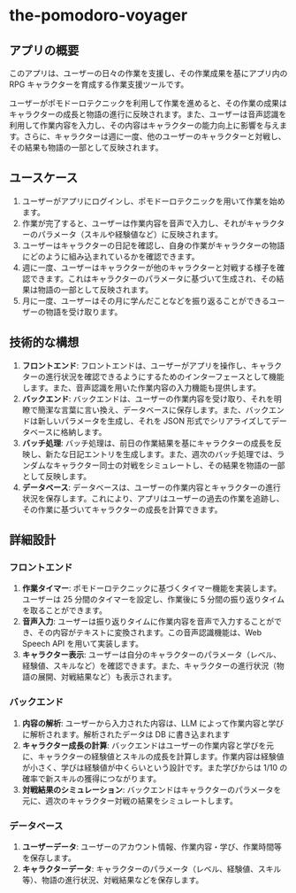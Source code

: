 # the-pomodoro-voyager

## アプリの概要

このアプリは、ユーザーの日々の作業を支援し、その作業成果を基にアプリ内の RPG キャラクターを育成する作業支援ツールです。

ユーザーがポモドーロテクニックを利用して作業を進めると、その作業の成果はキャラクターの成長と物語の進行に反映されます。また、ユーザーは音声認識を利用して作業内容を入力し、その内容はキャラクターの能力向上に影響を与えます。さらに、キャラクターは週に一度、他のユーザーのキャラクターと対戦し、その結果も物語の一部として反映されます。

## ユースケース

1. ユーザーがアプリにログインし、ポモドーロテクニックを用いて作業を始めます。
2. 作業が完了すると、ユーザーは作業内容を音声で入力し、それがキャラクターのパラメータ（スキルや経験値など）に反映されます。
3. ユーザーはキャラクターの日記を確認し、自身の作業がキャラクターの物語にどのように組み込まれているかを確認できます。
4. 週に一度、ユーザーはキャラクターが他のキャラクターと対戦する様子を確認できます。これはキャラクターのパラメータに基づいて生成され、その結果は物語の一部として反映されます。
5. 月に一度、ユーザーはその月に学んだことなどを振り返ることができるユーザーの物語を受け取ります。

## 技術的な構想

1. **フロントエンド**: フロントエンドは、ユーザーがアプリを操作し、キャラクターの進行状況を確認できるようにするためのインターフェースとして機能します。また、音声認識を用いた作業内容の入力機能も提供します。
2. **バックエンド**: バックエンドは、ユーザーの作業内容を受け取り、それを明瞭で簡潔な言葉に言い換え、データベースに保存します。また、バックエンドは新しいパラメータを生成し、それを JSON 形式でシリアライズしてデータベースに格納します。
3. **バッチ処理**: バッチ処理は、前日の作業結果を基にキャラクターの成長を反映し、新たな日記エントリを生成します。また、週次のバッチ処理では、ランダムなキャラクター同士の対戦をシミュレートし、その結果を物語の一部として反映します。
4. **データベース**: データベースは、ユーザーの作業内容とキャラクターの進行状況を保存します。これにより、アプリはユーザーの過去の作業を追跡し、その作業に基づいてキャラクターの成長を計算できます。

## 詳細設計

### フロントエンド

1. **作業タイマー**: ポモドーロテクニックに基づくタイマー機能を実装します。ユーザーは 25 分間のタイマーを設定し、作業後に 5 分間の振り返りタイムを取ることができます。
2. **音声入力**: ユーザーは振り返りタイムに作業内容を音声で入力することができ、その内容がテキストに変換されます。この音声認識機能は、Web Speech API を用いて実装します。
3. **キャラクター表示**: ユーザーは自分のキャラクターのパラメータ（レベル、経験値、スキルなど）を確認できます。また、キャラクターの進行状況（物語の展開、対戦結果など）も表示されます。

### バックエンド

1. **内容の解析**: ユーザーから入力された内容は、LLM によって作業内容と学びに解析されます。解析されたデータは DB に書き込まれます
2. **キャラクター成長の計算**: バックエンドはユーザーの作業内容と学びを元に、キャラクターの経験値とスキルの成長を計算します。作業内容は経験値が小さく、学びは経験値が中くらいという設計です。また学びからは 1/10 の確率で新スキルの獲得につながります。
3. **対戦結果のシミュレーション**: バックエンドはキャラクターのパラメータを元に、週次のキャラクター対戦の結果をシミュレートします。

### データベース

1. **ユーザーデータ**: ユーザーのアカウント情報、作業内容・学び、作業時間等を保存します。
2. **キャラクターデータ**: キャラクターのパラメータ（レベル、経験値、スキル等）、物語の進行状況、対戦結果などを保存します。
